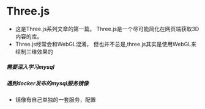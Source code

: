 # Three.js

* 这是Three.js系列文章的第一篇。 Three.js是一个尽可能简化在网页端获取3D 内容的库。
* Three.js经常会和WebGL混淆， 但也并不总是,three.js其实是使用WebGL来绘制三维效果的

##### 需要深入学习mysql

##### 遇到docker发布的mysql服务镜像

* 镜像有自己单独的一套服务，配置



